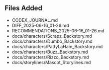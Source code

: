## Files Added
- CODEX_JOURNAL.md
- DIFF_2025-06-16_01-26.md
- RECOMMENDATIONS_2025-06-16_01-26.md
- docs/characters/Scrapz_Backstory.md
- docs/characters/Dumbo_Backstory.md
- docs/characters/PattyLaHam_Backstory.md
- docs/characters/Buzz_Backstory.md
- docs/characters/Rizzo_Backstory.md
- docs/storylines/Mascot_Storylines.md

